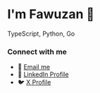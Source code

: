 #  I'm Fawuzan 👋

 TypeScript, Python, Go


### Connect with me
- 📧 [Email me](mailto:hi.fawuzanibrahim@gmail.com)
- 💼 [LinkedIn Profile](https://www.linkedin.com/in/fawuzanibrahim/)
- 🐦 [X Profile](https://twitter.com/yourprofile)







